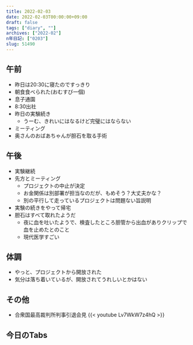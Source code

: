 ```yaml
---
title: 2022-02-03
date: 2022-02-03T00:00:00+09:00
draft: false
tags: ["diary", ""]
archives: ["2022-02"]
n年日記: ["0203"]
slug: 51490
---
```

## 午前
- 昨日は20:30に寝たのですっきり
- 朝食食べられた(おむすび一個)
- 息子通園
- 8:30出社
- 昨日の実験続き
  - うーむ、きれいにはなるけど完璧にはならない
- ミーティング
- 奥さんのおばあちゃんが胆石を取る手術
## 午後
- 実験継続
- 先方とミーティング
  - プロジェクトの中止が決定
  - お金関係は別部署が担当なのだが、もめそう？大丈夫かな？
  - 別の平行して走っているプロジェクトは問題ない旨説明
- 実験の続きをやって帰宅
- 胆石はすべて取れたようだ
  - 夜に血を吐いたようで、検査したところ胆管から出血がありクリップで血を止めたとのこと
  - 現代医学すごい
## 体調
- やっと、プロジェクトから開放された
- 気分は落ち着いているが、開放されてうれしいとかはない
## その他
- 合衆国最高裁判所判事引退会見
{{< youtube Lv7WkW7z4hQ >}}
## 今日のTabs